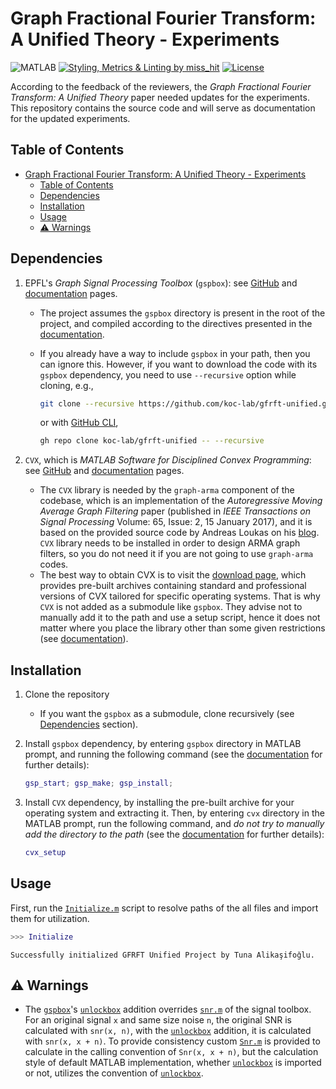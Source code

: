 # Graph Fractional Fourier Transform: A Unified Theory - Experiments

![MATLAB](https://img.shields.io/badge/MATLAB-2023a-orange.svg)
[![Styling, Metrics & Linting by miss_hit](https://img.shields.io/badge/Styling,%20Metrics%20%26%20Linting-miss_hit-blue)](https://misshit.org/)
[![License](https://img.shields.io/github/license/koc-lab/gfrft-unified)](https://github.com/koc-lab/gfrft-unified/blob/main/LICENSE)

According to the feedback of the reviewers, the _Graph Fractional Fourier Transform: A Unified Theory_ paper needed updates for the experiments. This repository contains the source code and will serve as documentation for the updated experiments.

## Table of Contents

- [Graph Fractional Fourier Transform: A Unified Theory - Experiments](#graph-fractional-fourier-transform-a-unified-theory---experiments)
  - [Table of Contents](#table-of-contents)
  - [Dependencies](#dependencies)
  - [Installation](#installation)
  - [Usage](#usage)
  - [⚠️ Warnings](#️-warnings)

## Dependencies

1. EPFL's _Graph Signal Processing Toolbox_ (`gspbox`): see [GitHub](https://github.com/epfl-lts2/gspbox) and [documentation](https://epfl-lts2.github.io/gspbox-html/) pages.
    - The project assumes the `gspbox` directory is present in the root of the project, and compiled according to the directives presented in the [documentation](https://epfl-lts2.github.io/gspbox-html/download.html).
    - If you already have a way to include `gspbox` in your path, then you can ignore this. However, if you want to download the code with its `gspbox` dependency, you need to use `--recursive` option while cloning, e.g.,

        ```sh
        git clone --recursive https://github.com/koc-lab/gfrft-unified.git
        ```

        or with [GitHub CLI](https://cli.github.com/),

        ```sh
        gh repo clone koc-lab/gfrft-unified -- --recursive
        ```

2. `CVX`, which is _MATLAB Software for Disciplined Convex Programming_: see [GitHub](https://github.com/cvxr/CVX) and [documentation](http://cvxr.com/cvx/) pages.
    - The `CVX` library is needed by the `graph-arma` component of the codebase, which is an implementation of the _Autoregressive Moving Average Graph Filtering_ paper (published in _IEEE Transactions on Signal Processing_ Volume: 65, Issue: 2, 15 January 2017), and it is based on the provided source code by Andreas Loukas on his [blog](https://andreasloukas.blog/code/). `CVX` library needs to be installed in order to design ARMA graph filters, so you do not need it if you are not going to use `graph-arma` codes.
    - The best way to obtain CVX is to visit the [download page](http://cvxr.com/cvx/download/), which provides pre-built archives containing standard and professional versions of CVX tailored for specific operating systems. That is why `CVX` is not added as a submodule like `gspbox`. They advise not to manually add it to the path and use a setup script, hence it does not matter where you place the library other than some given restrictions (see [documentation](http://web.cvxr.com/cvx/doc/install.html)).

## Installation

1. Clone the repository
   - If you want the `gspbox` as a submodule, clone recursively (see [Dependencies](#dependencies) section).
2. Install `gspbox` dependency, by entering `gspbox` directory in MATLAB prompt, and running the following command (see the [documentation](https://epfl-lts2.github.io/gspbox-html/download.html) for further details):

    ```matlab
    gsp_start; gsp_make; gsp_install;
    ```

3. Install `CVX` dependency, by installing the pre-built archive for your operating system and extracting it. Then, by entering `cvx` directory in the MATLAB prompt, run the following command, and _do not try to manually add the directory to the path_ (see the [documentation](http://web.cvxr.com/cvx/doc/install.html) for further details):

    ```matlab
    cvx_setup
    ```

## Usage

First, run the [`Initialize.m`](./Initialize.m) script to resolve paths of the all files and import them for utilization.

```matlab
>>> Initialize
```

```stdout
Successfully initialized GFRFT Unified Project by Tuna Alikaşifoğlu.
```

## ⚠️ Warnings

- The [`gspbox`](https://github.com/epfl-lts2/gspbox)'s [`unlockbox`](https://github.com/epfl-lts2/unlocbox) addition overrides [`snr.m`](https://github.com/epfl-lts2/unlocbox/blob/df22b021536c0f4e0411cd07c23fa916bd9dbb6d/utils/snr.m#L1-L29) of the signal toolbox. For an original signal `x` and same size noise `n`, the original SNR is calculated with `snr(x, n)`, with the [`unlockbox`](https://github.com/epfl-lts2/unlocbox) addition, it is calculated with `snr(x, x + n)`. To provide consistency custom [`Snr.m`](./src/Snr.m) is provided to calculate in the calling convention of `Snr(x, x + n)`, but the calculation style of default MATLAB implementation, whether [`unlockbox`](https://github.com/epfl-lts2/unlocbox) is imported or not, utilizes the convention of [`unlockbox`](https://github.com/epfl-lts2/unlocbox).
